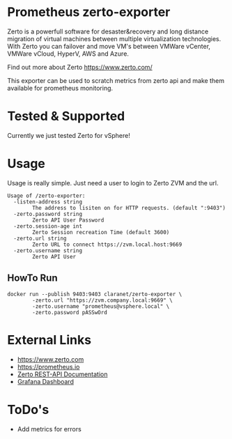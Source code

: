 
Prometheus zerto-exporter
==============================

Zerto is a powerfull software for desaster&recovery and long distance migration of virtual machines between multiple virtualization technologies. With Zerto you can failover and move VM's between VMWare vCenter, VMWare vCloud, HyperV, AWS and Azure.

Find out more about Zerto https://www.zerto.com/

This exporter can be used to scratch metrics from zerto api and make them available for prometheus monitoring.

Tested & Supported
=============

Currently we just tested Zerto for vSphere!

Usage
=======

Usage is really simple. Just need a user to login to Zerto ZVM and the url.

```
Usage of /zerto-exporter:
  -listen-address string
    	The address to lisiten on for HTTP requests. (default ":9403")
  -zerto.password string
    	Zerto API User Password
  -zerto.session-age int
    	Zerto Session recreation Time (default 3600)
  -zerto.url string
    	Zerto URL to connect https://zvm.local.host:9669
  -zerto.username string
    	Zerto API User
```

HowTo Run
---------------

```
docker run --publish 9403:9403 claranet/zerto-exporter \
		-zerto.url "https://zvm.company.local:9669" \
		-zerto.username "prometheus@vsphere.local" \
		-zerto.password pASSwOrd
```

External Links
==================

* https://www.zerto.com
* https://prometheus.io
* [Zerto REST-API Documentation](https://help.zerto.com/bundle/API.ZVR.HTML)
* [Grafana Dashboard](https://grafana.com/dashboards/3765)

ToDo's
=======

* Add metrics for errors
